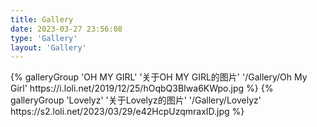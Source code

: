 ```yaml
---
title: Gallery
date: 2023-03-27 23:56:08
type: 'Gallery'
layout: 'Gallery'
---
```


<div class="gallery-group-main">
{% galleryGroup 'OH MY GIRL' '关于OH MY GIRL的图片' '/Gallery/Oh My Girl' https://i.loli.net/2019/12/25/hOqbQ3BIwa6KWpo.jpg %}
{% galleryGroup 'Lovelyz' '关于Lovelyz的图片' '/Gallery/Lovelyz' https://s2.loli.net/2023/03/29/e42HcpUzqmraxID.jpg %}
</div>
